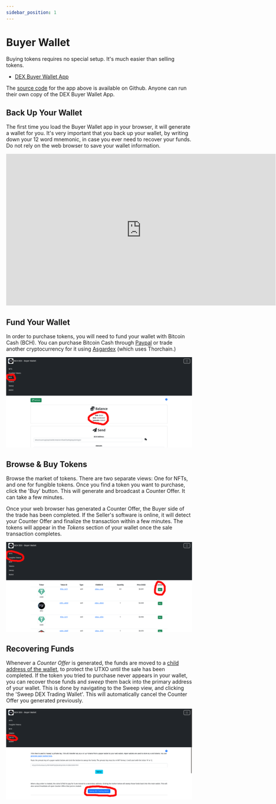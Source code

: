 ```yaml
---
sidebar_position: 1
---
```


# Buyer Wallet

Buying tokens requires no special setup. It's much easier than selling tokens.

- [DEX Buyer Wallet App](https://dex.psfoundation.info)

The [source code](https://github.com/Permissionless-Software-Foundation/bch-dex-taker-v2) for the app above is available on Github. Anyone can run their own copy of the DEX Buyer Wallet App.

## Back Up Your Wallet
The first time you load the Buyer Wallet app in your browser, it will generate a wallet for you. It's very important that you back up your wallet, by writing down your 12 word mnemonic, in case you ever need to recover your funds. Do not rely on the web browser to save your wallet information.

<iframe width="731" height="411" src="https://www.youtube.com/embed/0R00cppN0fA" title="YouTube video player" frameborder="0" allow="accelerometer; autoplay; clipboard-write; encrypted-media; gyroscope; picture-in-picture" allowfullscreen></iframe>

## Fund Your Wallet
In order to purchase tokens, you will need to fund your wallet with Bitcoin Cash (BCH). You can purchase Bitcoin Cash through [Paypal](https://paypal.com) or trade another cryptocurrency for it using [Asgardex](https://github.com/asgardex/asgardex-desktop) (which uses Thorchain.) 

[![Fund Wallet](./img/fund-wallet.png)](./img/fund-wallet.png)

## Browse & Buy Tokens
Browse the market of tokens. There are two separate views: One for NFTs, and one for fungible tokens. Once you find a token you want to purchase, click the 'Buy' button. This will generate and broadcast a Counter Offer. It can take a few minutes.

Once your web browser has generated a Counter Offer, the Buyer side of the trade has been completed. If the Seller's software is online, it will detect your Counter Offer and finalize the transaction within a few minutes. The tokens will appear in the *Tokens* section of your wallet once the sale transaction completes.

[![Buy Tokens](./img/buy-tokens.png)](./img/buy-tokens.png)

## Recovering Funds

Whenever a *Counter Offer* is generated, the funds are moved to a [child address of the wallet](https://github.com/bitcoinbook/bitcoinbook/blob/develop/ch05.asciidoc#hd-wallets-bip-32bip-44), to protect the UTXO until the sale has been completed. If the token you tried to purchase never appears in your wallet, you can recover those funds and *sweep* them back into the primary address of your wallet. This is done by navigating to the Sweep view, and clicking the 'Sweep DEX Trading Wallet'. This will automatically cancel the Counter Offer you generated previously.

[![Recover Funds](./img/recover-funds.png)](./img/recover-funds.png)
